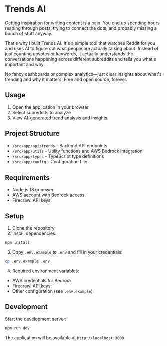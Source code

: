# Trends AI

Getting inspiration for writing content is a pain. You end up spending hours reading through posts, trying to connect the dots, and probably missing a bunch of stuff anyway.

That's why I built Trends AI. It's a simple tool that watches Reddit for you and uses AI to figure out what people are actually talking about. Instead of just counting upvotes or keywords, it actually understands the conversations happening across different subreddits and tells you what's important and why.

No fancy dashboards or complex analytics&mdash;just clear insights about what's trending and why it matters. Free and open source, forever.

## Usage

1. Open the application in your browser
2. Select subreddits to analyze
3. View AI-generated trend analysis and insights

## Project Structure

- `/src/app/api/trends` - Backend API endpoints
- `/src/app/utils` - Utility functions and AWS Bedrock integration
- `/src/app/types` - TypeScript type definitions
- `/src/app/config` - Configuration files

## Requirements

- Node.js 18 or newer
- AWS account with Bedrock access
- Firecrawl API keys

## Setup

1. Clone the repository
2. Install dependencies:
```bash
npm install
```

3. Copy `.env.example` to `.env` and fill in your credentials:
```bash
cp .env.example .env
```

4. Required environment variables:
- AWS credentials for Bedrock
- Firecrawl API keys
- Other configuration (see `.env.example`)

## Development

Start the development server:

```bash
npm run dev
```

The application will be available at `http://localhost:3000`
